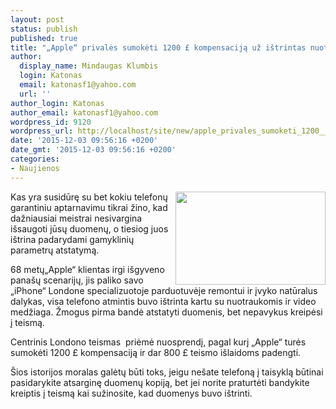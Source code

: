 ```yaml
---
layout: post
status: publish
published: true
title: "„Apple“ privalės sumokėti 1200 £ kompensaciją už ištrintas nuotraukas"
author:
  display_name: Mindaugas Klumbis
  login: Katonas
  email: katonasf1@yahoo.com
  url: ''
author_login: Katonas
author_email: katonasf1@yahoo.com
wordpress_id: 9120
wordpress_url: http://localhost/site/new/apple_privales_sumoketi_1200__kompensacija_uz_istrintas_nuotraukas/
date: '2015-12-03 09:56:16 +0200'
date_gmt: '2015-12-03 09:56:16 +0200'
categories:
- Naujienos
---
```

<p>
	<img alt="" src="http://technews.lt/userfiles/setup_ios_free_icloud.jpg" style="width: 240px; height: 149px; float: right;" />Kas yra susidūrę su bet kokiu telefonų garantiniu aptarnavimu tikrai žino, kad dažniausiai meistrai nesivargina i&scaron;saugoti jūsų duomenų, o tiesiog juos i&scaron;trina padarydami gamyklinių parametrų atstatymą.</p>
<p>
	68 metų&bdquo;Apple&ldquo; klientas irgi i&scaron;gyveno pana&scaron;ų scenarijų, jis paliko savo &bdquo;iPhone&ldquo; Londone specializuotoje parduotuvėje remontui ir įvyko natūralus dalykas, visa telefono atmintis buvo i&scaron;trinta kartu su nuotraukomis ir video medžiaga. Žmogus pirma bandė atstatyti duomenis, bet nepavykus kreipėsi į teismą.</p>
<p>
	Centrinis Londono teismas&nbsp; priėmė nuosprendį, pagal kurį &bdquo;Apple&ldquo; turės sumokėti 1200 &pound; kompensaciją ir dar 800 &pound; teismo i&scaron;laidoms padengti.</p>
<p>
	&Scaron;ios istorijos moralas galėtų būti toks, jeigu ne&scaron;ate telefoną į taisyklą būtinai pasidarykite atsarginę duomenų kopiją, bet jei norite praturtėti bandykite kreiptis į teismą kai sužinosite, kad duomenys buvo i&scaron;trinti.</p>
